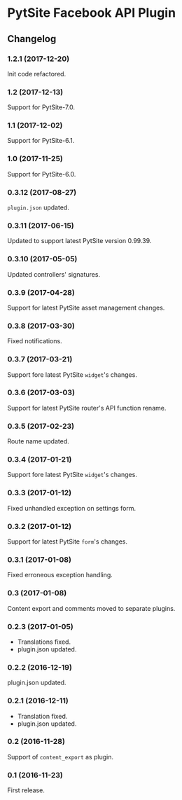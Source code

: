 # PytSite Facebook API Plugin


## Changelog


### 1.2.1 (2017-12-20)

Init code refactored.


### 1.2 (2017-12-13)

Support for PytSite-7.0.


### 1.1 (2017-12-02)

Support for PytSite-6.1.


### 1.0 (2017-11-25)

Support for PytSite-6.0.


### 0.3.12 (2017-08-27)

`plugin.json` updated.


### 0.3.11 (2017-06-15)

Updated to support latest PytSite version 0.99.39.


### 0.3.10 (2017-05-05)

Updated controllers' signatures.


### 0.3.9 (2017-04-28)

Support for latest PytSite asset management changes.


### 0.3.8 (2017-03-30)

Fixed notifications.


### 0.3.7 (2017-03-21)

Support fore latest PytSite `widget`'s changes.


### 0.3.6 (2017-03-03)

Support for latest PytSite router's API function rename.


### 0.3.5 (2017-02-23)

Route name updated.


### 0.3.4 (2017-01-21)

Support fore latest PytSite `widget`'s changes.


### 0.3.3 (2017-01-12)

Fixed unhandled exception on settings form.


### 0.3.2 (2017-01-12)

Support for latest PytSite `form`'s changes.


### 0.3.1 (2017-01-08)

Fixed erroneous exception handling.


### 0.3 (2017-01-08)

Content export and comments moved to separate plugins.


### 0.2.3 (2017-01-05)

- Translations fixed.
- plugin.json updated.


### 0.2.2 (2016-12-19)

plugin.json updated.


### 0.2.1 (2016-12-11)

- Translation fixed.
- plugin.json updated.


### 0.2 (2016-11-28)

Support of `content_export` as plugin.


### 0.1 (2016-11-23)

First release.
